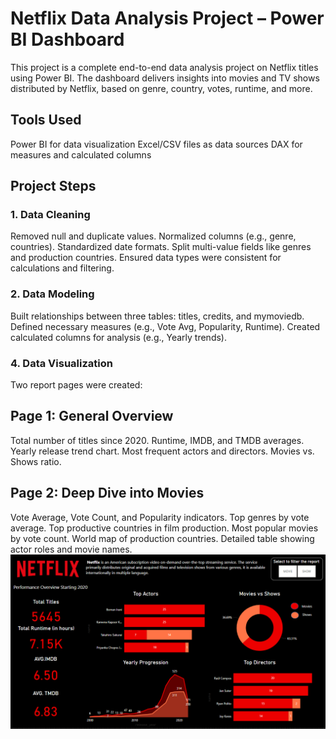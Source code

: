# Netflix Data Analysis Project – Power BI Dashboard

This project is a complete end-to-end data analysis project on Netflix titles using Power BI. The dashboard delivers insights into movies and TV shows distributed by Netflix, based on genre, country, votes, runtime, and more.

## Tools Used
Power BI for data visualization
Excel/CSV files as data sources
DAX for measures and calculated columns

## Project Steps
### 1. Data Cleaning
Removed null and duplicate values.
Normalized columns (e.g., genre, countries).
Standardized date formats.
Split multi-value fields like genres and production countries.
Ensured data types were consistent for calculations and filtering.

### 2. Data Modeling
Built relationships between three tables: titles, credits, and mymoviedb.
Defined necessary measures (e.g., Vote Avg, Popularity, Runtime).
Created calculated columns for analysis (e.g., Yearly trends).

### 4. Data Visualization
Two report pages were created:

## Page 1: General Overview
Total number of titles since 2020.
Runtime, IMDB, and TMDB averages.
Yearly release trend chart.
Most frequent actors and directors.
Movies vs. Shows ratio.

## Page 2: Deep Dive into Movies
Vote Average, Vote Count, and Popularity indicators.
Top genres by vote average.
Top productive countries in film production.
Most popular movies by vote count.
World map of production countries.
Detailed table showing actor roles and movie names.
![](https://github.com/ahm538/Data-Analysis_-Netflix-Dashboard-/blob/main/Netflix%20Dashboard.png)

